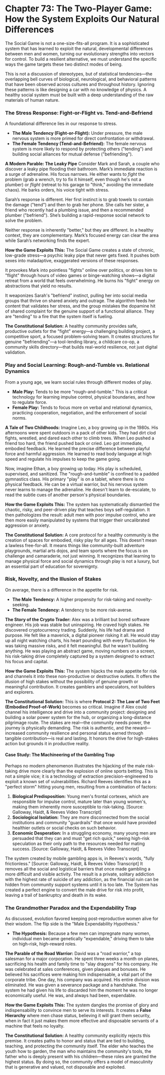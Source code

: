 # Chapter 73: The Two-Player Game: How the System Exploits Our Natural Differences

The Social Game is not a one-size-fits-all program. It is a sophisticated system that has learned to exploit the natural, developmental differences between men and women, turning our evolutionary strengths into vectors for control. To build a resilient alternative, we must understand the specific ways the game targets these two distinct modes of being.

This is not a discussion of stereotypes, but of statistical tendencies—the overlapping bell curves of biological, neurological, and behavioral patterns that have been observed across cultures and throughout history. Ignoring these patterns is like designing a car with no knowledge of physics. A healthy social system must be built with a deep understanding of the raw materials of human nature.

### The Stress Response: Fight-or-Flight vs. Tend-and-Befriend

A foundational difference lies in our response to stress.

*   **The Male Tendency (Fight-or-Flight):** Under pressure, the male nervous system is more primed for direct confrontation or withdrawal.
*   **The Female Tendency (Tend-and-Befriend):** The female nervous system is more likely to respond by protecting others ("tending") and building social alliances for mutual defense ("befriending").

**A Modern Parable: The Leaky Pipe**
Consider Mark and Sarah, a couple who discover a leaky pipe flooding their bathroom. Mark’s immediate reaction is a surge of adrenaline. His focus narrows. He either wants to *fight* the problem (grab a wrench, try to fix it himself, even though he's not a plumber) or *flight* (retreat to his garage to "think," avoiding the immediate chaos). He barks orders, his voice tight with stress.

Sarah’s response is different. Her first instinct is to grab towels to contain the damage ("tend") and then to grab her phone. She calls her sister, a friend who recently had a plumbing issue, and then a recommended plumber ("befriend"). She’s building a rapid-response social network to solve the problem.

Neither response is inherently "better," but they are different. In a healthy context, they are complementary. Mark’s focused energy can clear the area while Sarah’s networking finds the expert.

**How the Game Exploits This:**
The Social Game creates a state of chronic, low-grade stress—a psychic leaky pipe that never gets fixed. It pushes both sexes into maladaptive, exaggerated versions of these responses.

It provokes Mark into pointless "fights" online over politics, or drives him to "flight" through hours of video games or binge-watching shows—a digital retreat from a world that feels overwhelming. He burns his "fight" energy on abstractions that yield no results.

It weaponizes Sarah's "befriend" instinct, pulling her into social media groups that thrive on shared anxiety and outrage. The algorithm feeds her content that validates her stress, and the group mistakes the dopamine hit of shared complaint for the genuine support of a functional alliance. They are "tending" to a fire that the system itself is fueling.

**The Constitutional Solution:**
A healthy community provides safe, productive outlets for the "fight" energy—a challenging building project, a competitive sport, a focused problem-solving team. It creates structures for genuine "befriending"—a tool-lending library, a childcare co-op, a community skills directory—that builds real-world resilience, not just digital validation.

### Play and Social Learning: Rough-and-Tumble vs. Relational Dynamics

From a young age, we learn social rules through different modes of play.

*   **Male Play:** Tends to be more "rough-and-tumble." This is a critical technology for learning impulse control, physical boundaries, and how to regulate force.
*   **Female Play:** Tends to focus more on verbal and relational dynamics, practicing cooperation, negotiation, and the enforcement of social norms.

**A Tale of Two Childhoods:**
Imagine Leo, a boy growing up in the 1980s. His afternoons were spent outdoors in a pack of other kids. They had dirt clod fights, wrestled, and dared each other to climb trees. When Leo pushed a friend too hard, the friend pushed back or cried. Leo got immediate, embodied feedback. He learned the precise difference between playful force and harmful aggression. He learned to read body language at high speed and regulate his impulses to keep the game going.

Now, imagine Ethan, a boy growing up today. His play is scheduled, supervised, and sanitized. The "rough-and-tumble" is confined to a padded gymnastics class. His primary "play" is on a tablet, where there is no physical feedback. He can be a virtual warrior, but his nervous system never learns to manage the adrenaline. He doesn't learn to de-escalate, to read the subtle cues of another person's physical boundaries.

**How the Game Exploits This:**
The system has systematically dismantled the chaotic, risky, and peer-driven play that teaches boys self-regulation. It then pathologizes the result: adult men with poor impulse control, who are then more easily manipulated by systems that trigger their uncalibrated aggression or anxiety.

**The Constitutional Solution:**
A core protocol for a healthy community is the creation of spaces for embodied, risky play for all ages. This doesn't mean a lawless free-for-all. It means things like community-built adventure playgrounds, martial arts dojos, and team sports where the focus is on challenge and camaraderie, not just winning. It recognizes that learning to manage physical force and social dynamics through play is not a luxury, but an essential part of education for sovereignty.

### Risk, Novelty, and the Illusion of Stakes

On average, there is a difference in the appetite for risk.

*   **The Male Tendency:** A higher propensity for risk-taking and novelty-seeking.
*   **The Female Tendency:** A tendency to be more risk-averse.

**The Story of the Crypto Trader:**
Alex was a brilliant but bored software engineer. His job was stable but uninspiring. He craved high stakes. He discovered cryptocurrency trading. Suddenly, his life had drama and purpose. He felt like a maverick, a digital pioneer risking it all. He would stay up all night watching charts, his heart pounding with every fluctuation. He was taking massive risks, and it felt meaningful. But he wasn't building anything. He was playing an abstract game, moving numbers on a screen, his risk-taking drive completely captured by a system designed to extract his focus and capital.

**How the Game Exploits This:**
The system hijacks the male appetite for risk and channels it into these non-productive or destructive outlets. It offers the *illusion* of high stakes without the possibility of genuine growth or meaningful contribution. It creates gamblers and speculators, not builders and explorers.

**The Constitutional Solution:**
This is where **Protocol 2: The Law of Two Feet (Embodied Proof-of-Work)** becomes so critical. Imagine if Alex could channel his intelligence and drive into a community project: designing and building a solar power system for the hub, or organizing a long-distance pilgrimage route. The stakes are real—the community needs power, the journey is physically demanding. The risk is authentic, and the reward—increased community resilience and personal status earned through tangible contribution—is real and lasting. It honors the drive for high-stakes action but grounds it in productive reality.


#### **Case Study: The Machineering of the Gambling Trap**

Perhaps no modern phenomenon illustrates the hijacking of the male risk-taking drive more clearly than the explosion of online sports betting. This is not a simple vice; it is a technology of extraction precision-engineered to exploit a known set of vulnerabilities. Richard Reeves identifies this as a "perfect storm" hitting young men, resulting from a combination of factors:

1. **Biological Predisposition:** Young men's frontal cortexes, which are responsible for impulse control, mature later than young women's, making them inherently more susceptible to risk-taking. [Source: Galloway, Haidt, & Reeves Video Transcript]
2. **Sociological Isolation:** They are more disconnected from the social institutions and community "guardrails" that once would have provided healthier outlets or social checks on such behavior.
3. **Economic Desperation:** In a struggling economy, many young men are persuaded that they can and must "get rich quick," seeing high-risk speculation as their only path to the resources needed for mating success. [Source: Galloway, Haidt, & Reeves Video Transcript]

The system created by mobile gambling apps is, in Reeves's words, "fully frictionless." [Source: Galloway, Haidt, & Reeves Video Transcript] It removes all the social and logistical barriers that once made gambling a more difficult and visible activity. The result is a private, solitary addiction with the highest rate of suicide of any addiction, as the financial ruin can be hidden from community support systems until it is too late. The System has created a perfect engine to convert the male drive for risk into profit, leaving a trail of bankruptcy and death in its wake.

### The Grandmother Paradox and the Expendability Trap

As discussed, evolution favored keeping post-reproductive women alive for their wisdom. The flip side is the "Male Expendability Hypothesis."

*   **The Hypothesis:** Because a few men can impregnate many women, individual men became genetically "expendable," driving them to take on high-risk, high-reward roles.

**The Parable of the Road Warrior:**
David was a "road warrior," a top salesman for a major corporation. He spent three weeks a month on planes, sacrificing his health and family time to "slay dragons" for his company. He was celebrated at sales conferences, given plaques and bonuses. He believed his sacrifices were making him indispensable, a vital part of the corporate tribe. One day, his company was acquired. His entire division was eliminated. He was given a severance package and a handshake. The system he had given his life to discarded him the moment he was no longer economically useful. He was, and always had been, expendable.

**How the Game Exploits This:**
The system dangles the promise of glory and indispensability to convince men to serve its interests. It creates a **False Hierarchy** where men chase status, believing it will grant them security, when in fact it just makes them more effective and disposable servants of a machine that feels no loyalty.

**The Constitutional Solution:**
A healthy community explicitly rejects this premise. It creates paths to honor and status that are tied to building, teaching, and protecting the community itself. The elder who teaches the youth how to garden, the man who maintains the community's tools, the father who is deeply present with his children—these roles are granted the highest status. By doing so, the community offers a model of masculinity that is generative and valued, not disposable and exploited.
